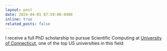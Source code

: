 ```yaml
---
layout: post
date: 2024-04-01 07:59:00-0400
inline: true
related_posts: false
---
```


I receive a full PhD scholarship to pursue Scientific Computing at <a href='https://uconn.edu/'>University of Connecticut</a>, one of the top US universities in this field 
